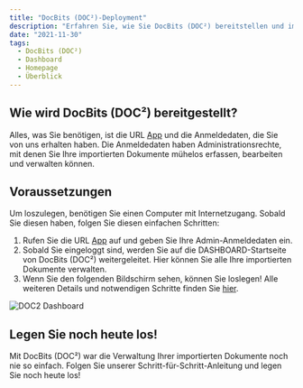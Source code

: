 ```yaml
---
title: "DocBits (DOC²)-Deployment"
description: "Erfahren Sie, wie Sie DocBits (DOC²) bereitstellen und importierte Dokumente erfassen, bearbeiten und verwalten können. Alles, was Sie benötigen, ist die URL und Ihre Login-Daten mit Admin-Rechten."
date: "2021-11-30"
tags:
  - DocBits (DOC²)
  - Dashboard
  - Homepage
  - Überblick
---
```


## Wie wird DocBits (DOC²) bereitgestellt?

Alles, was Sie benötigen, ist die URL [App](https://app.polydocs.io/) und die Anmeldedaten, die Sie von uns erhalten haben. Die Anmeldedaten haben Administrationsrechte, mit denen Sie Ihre importierten Dokumente mühelos erfassen, bearbeiten und verwalten können.

## Voraussetzungen

Um loszulegen, benötigen Sie einen Computer mit Internetzugang. Sobald Sie diesen haben, folgen Sie diesen einfachen Schritten:

1. Rufen Sie die URL [App](https://app.polydocs.io/) auf und geben Sie Ihre Admin-Anmeldedaten ein.
2. Sobald Sie eingeloggt sind, werden Sie auf die DASHBOARD-Startseite von DocBits (DOC²) weitergeleitet. Hier können Sie alle Ihre importierten Dokumente verwalten.
3. Wenn Sie den folgenden Bildschirm sehen, können Sie loslegen! Alle weiteren Details und notwendigen Schritte finden Sie [hier](https://de.docs.fellowpro.com//docbits/manual-import/).

![DOC2 Dashboard](/_images/docbits/deployment/doc2-dashboard-start.png)

## Legen Sie noch heute los!

Mit DocBits (DOC²) war die Verwaltung Ihrer importierten Dokumente noch nie so einfach. Folgen Sie unserer Schritt-für-Schritt-Anleitung und legen Sie noch heute los!

<!-- ![DOC2 Login](/_images/docbits/deployment/doc2-login-seite.png)
 -->
